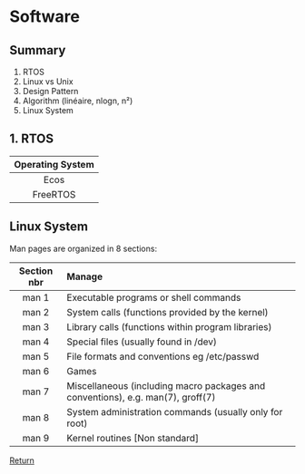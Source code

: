 # Software

## Summary
1. RTOS
2. Linux vs Unix
3. Design Pattern
4. Algorithm (linéaire, nlogn, n²)
5. Linux System

## 1. RTOS

| Operating System |
|:----------------:|
| Ecos             |
| FreeRTOS         |

## Linux System

Man pages are organized in 8 sections:

| Section nbr |  Manage                                                                        |
|:-----------:|:-------------------------------------------------------------------------------|
| man 1       | Executable programs or shell commands                                          | 
| man 2       | System calls (functions provided by the kernel)                                | 
| man 3       | Library calls (functions within program libraries)                             | 
| man 4       | Special files (usually found in /dev)                                          | 
| man 5       | File formats and conventions eg /etc/passwd                                    | 
| man 6       | Games                                                                          | 
| man 7       | Miscellaneous (including macro packages and conventions), e.g. man(7), groff(7)| 
| man 8       | System administration commands (usually only for root)                         | 
| man 9       | Kernel routines [Non standard]                                                 | 

[Return](https://sebastienivanez.github.io/Documentation/)

